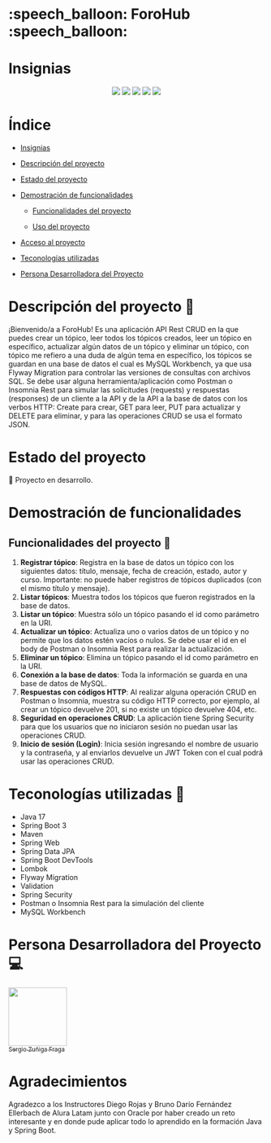 <h1>:speech_balloon: ForoHub :speech_balloon:</h1>

# Insignias

<div align="center">
    <img src="https://img.shields.io/badge/Estado-En desarrollo-green">
    <img src="https://img.shields.io/badge/Java-v17-blue">
    <img src="https://img.shields.io/badge/Base de Datos-PostreSQL-blue">
    <img src="https://img.shields.io/badge/Framework-Spring Boot 3-blue">
    <img src="https://img.shields.io/badge/Versión-v1.0.0-green">
</div>

# Índice

- [Insignias](#insignias)

- [Descripción del proyecto](#descripción-del-proyecto)

- [Estado del proyecto](#estado-del-proyecto)

- [Demostración de funcionalidades](#demostración-de-funcionalidades)

    - [Funcionalidades del proyecto](#funcionalidades-del-proyecto)

    - [Uso del proyecto](#uso-del-proyecto)

- [Acceso al proyecto](#acceso-al-proyecto)

- [Teconologías utilizadas](#teconologías-utilizadas)

- [Persona Desarrolladora del Proyecto](#persona-desarrolladora-del-proyecto)

# Descripción del proyecto :page_facing_up:

¡Bienvenido/a a ForoHub!
Es una aplicación API Rest CRUD en la que puedes crear un tópico, leer todos los tópicos creados, leer un tópico en específico, actualizar algún datos de un tópico y eliminar un tópico, con tópico me refiero a una duda de algún tema en específico, los tópicos se guardan en una base de datos el cual es MySQL Workbench, ya que usa Flyway Migration para controlar las versiones de consultas con archivos SQL. 
Se debe usar alguna herramienta/aplicación como Postman o Insomnia Rest para simular las solicitudes (requests) y respuestas (responses) de un cliente a la API y de la API a la base de datos con los verbos HTTP: Create para crear, GET para leer, PUT para actualizar y DELETE para eliminar, y para las operaciones CRUD se usa el formato JSON.

# Estado del proyecto

:construction: Proyecto en desarrollo.

# Demostración de funcionalidades

## Funcionalidades del proyecto :wrench:

1. **Registrar tópico**: Registra en la base de datos un tópico con los siguientes datos: título, mensaje, fecha de creación, estado, autor y curso.
Importante: no puede haber registros de tópicos duplicados (con el mismo título y mensaje).
2. **Listar tópicos**: Muestra todos los tópicos que fueron registrados en la base de datos.
3. **Listar un tópico**: Muestra sólo un tópico pasando el id como parámetro en la URI.
4. **Actualizar un tópico**: Actualiza uno o varios datos de un tópico y no permite que los datos estén vacíos o nulos. Se debe usar el id en el body de Postman o Insomnia Rest para realizar la actualización.
5. **Eliminar un tópico**: Elimina un tópico pasando el id como parámetro en la URI.
6. **Conexión a la base de datos**: Toda la información se guarda en una base de datos de MySQL.
7. **Respuestas con códigos HTTP**: Al realizar alguna operación CRUD en Postman o Insomnia, muestra su código HTTP correcto, por ejemplo, al crear un tópico devuelve 201, si no existe un tópico devuelve 404, etc.
8. **Seguridad en operaciones CRUD**: La aplicación tiene Spring Security para que los usuarios que no iniciaron sesión no puedan usar las operaciones CRUD.
9. **Inicio de sesión (Login)**: Inicia sesión ingresando el nombre de usuario y la contraseña, y al enviarlos devuelve un JWT Token con el cual podrá usar las operaciones CRUD.

# Teconologías utilizadas :hammer:

- Java 17
- Spring Boot 3
- Maven
- Spring Web
- Spring Data JPA
- Spring Boot DevTools
- Lombok
- Flyway Migration
- Validation
- Spring Security
- Postman o Insomnia Rest para la simulación del cliente
- MySQL Workbench

# Persona Desarrolladora del Proyecto :computer:

[<img src="https://avatars.githubusercontent.com/u/107082359?v=4" width=115><br><sub>Sergio Zuñiga Fraga</sub>](https://github.com/SergioZF09)

# Agradecimientos

Agradezco a los Instructores Diego Rojas y Bruno Darío Fernández Ellerbach de Alura Latam junto con Oracle por haber creado un reto interesante y en donde pude aplicar todo lo aprendido en la formación Java y Spring Boot.
